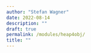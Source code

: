 ```yaml
---
author: "Stefan Wagner"
date: 2022-08-14
description: ""
draft: true
permalink: /modules/heap4obj/
title: ""
---
```


# 
